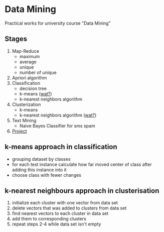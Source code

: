# Data Mining

Practical works for university course "Data Mining"

## Stages

1. Map-Reduce
    - maximum
    - average
    - unique
    - number of unique 
2. Apriori algorithm
3. Classification
    - decision tree
    - k-means ([wat?](#k-means-approach-in-classification))
    - k-nearest neighbors algorithm
4. Clusterization
    - k-means
    - k-nearest neighbors algorithm ([wat?](#k-nearest-neighbours-approach-in-clusterisation))
5. Text Mining
    - Naive Bayes Classifier for sms spam
6. [Project](https://github.com/vaniakosmos/gender-recognition-by-voice)

## k-means approach in classification

- grouping dataset by classes
- for each test instance calculate how far moved center of class after adding this instance into it
- choose class with fewer changes

## k-nearest neighbours approach in clusterisation

1. initialize each cluster with one vector from data set
2. delete vectors that was added to clusters from data set
3. find nearest vectors to each cluster in data set 
4. add them to corresponding clusters
5. repeat steps 2-4 while data set isn't empty
